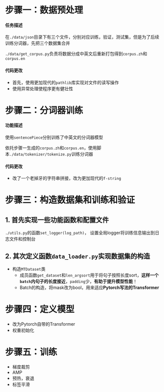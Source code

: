 # 步骤一：数据预处理

#### 任务描述

在`./data/json`目录下有三个文件，分别对应训练，验证，测试集，但是为了后续训练分词器，先把三个数据集合并

`./data/get_corpus.py`负责将数据分成中英文后重新打包得到`corpus.zh`和`corpus.en`

#### 代码更改

- 首先，使用更加现代的`pathlib`库实现对文件的读写操作
- 使用异常处理使程序更有健壮性





# 步骤二：分词器训练

#### 功能描述

使用`sentencePiece`分别训练了中英文的分词器模型

依托步骤一生成的`corpus.zh`和`corpus.en`，使用脚本`./data/tokenizer/tokenize.py`训练分词器

#### 代码更改

- 改了一个老掉牙的字符串拼接，改为更加现代的`f-string`





# 步骤三：构造数据集和训练和验证

## 1. 首先实现一些功能函数和配置文件

`./utils.py`的函数`set_logger(log_path)`， 设置全局logger将训练信息输出到日志文件和控制台



## 2. 其次定义函数`data_loader.py`实现数据集的构造

- 构造`MTDataset`类
  - 成员函数`get_dataset`和`len_argsort`用于将句子按照长度sort，**这样一个`batch`内句子的长度接近**，`padding`少，**有助于提升模型性能**！
  - Batch的构造，将mask改为bool，用来适应**Pytorch写法的Transformer**


# 步骤四：定义模型

- 改为Pytorch自带的Transformer
- 权重初始化


# 步骤五：训练

- 梯度裁剪
- AMP
- 预热，衰退
- 标签平滑